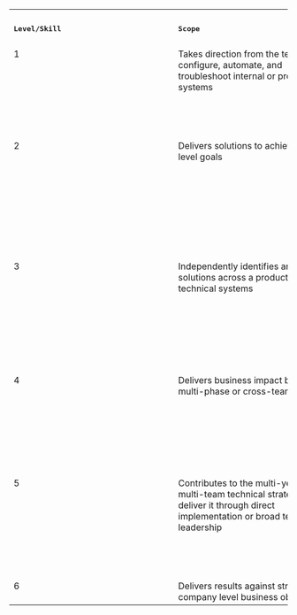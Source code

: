 <table>
  <tr>
    <th><pre>Level/Skill                         </pre></th>
    <th><pre>Scope                               </pre></th>
    <th><pre>Collaboration                       </pre></th>
    <th><pre>Skills Development                  </pre></th>
    <th><pre>Mentorship                          </pre></th>
    <th><pre>Communications                      </pre></th>
    <th><pre>On-call                             </pre></th>
    <th><pre>Security                            </pre></th>
    <th><pre>Operations                          </pre></th>
    <th><pre>Development and Automation          </pre></th>
    <th><pre>Reliability                         </pre></th>
    <th>`Systems Experience and Understanding`</th>
  </tr>

  <tr align="left" valign="top">
    <td>1</td>
    <td>Takes direction from the team to configure, automate, and troubleshoot internal or production systems</td>
    <td>Works closely with a tech lead, team lead, or manager to execute on defined tasks</td>
    <td>Primarily focus on improving and gaining exposure as an engineer</td>
    <td></td>
    <td>
      <ul>
        <li>Updates internal documentation Asks clear questions in Pull Requests, Slack, etc</li>
        <li>Keeps the team updated on activities and blockers</li>
      </ul>
    </td>
    <td>Trains and shadows others to develop on-call readiness</td>
    <td>
      <ul>
        <li>Asks others when unsure of the security implications of their work</li>
        <li>Follows internal guidelines and best practices when interacting with the production environment</li>
      </ul>
    </td>
    <td>Documents and executes prescribed maintenance activities such as patching our environments when upstream releases are available</td>
    <td>
      <ul>
        <li> Writes clean and maintainable automation code in at least one language</li>
        <li> Working towards learning and cleanly using the automation languages used by the team</li>
      </ul>
    </td>
    <td></td>
    <td>Working understanding and ability to navigate linux systems and software systems used by a team</td>
  </tr>

  <tr align="left" valign="top">
    <td>2</td>
    <td>Delivers solutions to achieve team-level goals</td>
    <td>Works with high level guidance from a tech lead, team lead, or manager on initiatives within a team</td>
    <td>Increasingly developing in some areas and leveraging expertise for higher impact (e.g. Kubernetes Administration)</td>
    <td>May mentor new hires, interns, or more junior engineers</td>
    <td>
      <ul>
        <li>Writes new documentation, run-books, guides, etc </li>
        <li>Leads knowledge sharing sessions based on recent learnings</li>
      </ul>
    </td>
    <td>Participates in on-call rotation utilizing available runbooks with backup available for novel problems</td>
    <td>
      <ul>
        <li>Analyzes and apply security considerations to projects and configuration</li>
        <li>Interprets upstream reports or scanner results and understand how vulnerabilities apply to our work</li>
      </ul>
    </td>
    <td>Develops and tests procedures for production in a key area (such as backup and restore)</td>
    <td>
      <ul>
        <li>Able to write and contribute to more sophisticated control logic such as internal controllers </li>
        <li>Designs, write, and test support automation such as chat bots, upgrade scripts, ticket routing, etc Patches internal or upstream projects for better logging, analytics, monitoring, etc</li>
      </ul>
    </td>
    <td>Works towards filling monitoring and recovery gaps in our production systems, with a focus on avoid nuisance / toil from false positives</td>
    <td>Goes deeper into kernel, networking, overlay and cloud routing, including configuration and troubleshooting</td>
  </tr>

  <tr align="left" valign="top">
    <td>3</td>
    <td>Independently identifies and delivers solutions across a product area or technical systems</td>
    <td>Works primarily with a team and contributes to cross team initiatives</td>
    <td>Begins to focus on developing a combination of skills for broader exposure to the technical landscape</td>
    <td>Actively works with less experienced engineers by helping them with their skills development, providing guidance, and setting a good example</td>
    <td>Contributes to engineering blog, meetups, booth duty, etc. to help advertise product and engineering culture</td>
    <td>
      <ul>
        <li> Investigates and solves novel production issues where existing runbooks or documentation are not available </li>
        <li>Acts as an escalation point for more junior on-call engineers</li>
      </ul>
    </td>
    <td>
      <ul>
        <li> Takes charge of minor security incident coordination </li>
        <li>Contributes to security incident analysis and recommended mitigations or posture improvements </li>
        <li>Actively contributes to increasing the security posture of the team</li>
      </ul>
    </td>
    <td>Contributes to disaster recover planning and participates in resiliency tests</td>
    <td>Engineers a key area of the cloud platform, such as design and deployment of autoscaling logic, patch automation, backup &amp; restore, etc</td>
    <td>Contributes to internal and upstream projects to fill instrumentation and logging gaps to collect the right information in metrics, logging, and alarming systems.</td>
    <td>Solid understanding of linux workload isolation, syscall filtering, internals, for high security and production workloads</td>
  </tr>

  <tr align="left" valign="top">
    <td>4</td>
    <td>Delivers business impact by leading multi-phase or cross-team efforts</td>
    <td>Leads efforts within a team or portions of cross team efforts as applicable to a team</td>
    <td>Is a domain expert in a particular technology or product area, drawing on the broader skills exposure</td>
    <td></td>
    <td>Communicates design intent through design documents, technical reports, that is clear and understandable by the wide team.</td>
    <td>
      <ul>
        <li>Applies significant investigation experience to solve rare problems</li>
        <li>Documents problems as runbooks or other supplementary documentation for other engineers</li>
      </ul>
    </td>
    <td>
      <ul>
        <li>Partner with outside security vendors for independent input into our security posture</li>
        <li>Ensures security is fully considered for product features, infrastructure changes, etc</li>
      </ul>
    </td>
    <td>Introduces the organization to new operational concepts (such as chaos engineering)</td>
    <td>Applies software and systems engineering techniques to solve problems with production, not duct tape them over</td>
    <td>Applies domain expertise to tune production software as we set our sights on increased scale</td>
    <td>Deep understanding of how various layers of abstraction interact for a working software system</td>
  </tr>

  <tr align="left" valign="top">
    <td>5</td>
    <td>Contributes to the multi-year and multi-team technical strategy and deliver it through direct implementation or broad technical leadership</td>
    <td>Leads multi-team efforts and influences roadmaps</td>
    <td>Begins to balance a focus on tactical vs strategic skillsets</td>
    <td>Serves as a role model for other engineers</td>
    <td>Able to work with customers or non-technical business units to articulate how our product investments solve customer problems.</td>
    <td></td>
    <td>Leads security design work for meeting compliance, engineering, or team goals</td>
    <td>Sets the standards for operational approach to achieve higher availability or resiliency targets</td>
    <td>Applies sophisticated design techniques to improving our product capabilities in novel ways</td>
    <td></td>
    <td>Deep understanding of how networked and distributed systems interact for a working cluster system</td>
  </tr>

  <tr align="left" valign="top">
    <td>6</td>
    <td>Delivers results against strategic company level business objectives</td>
    <td>Sets roadmaps and multi-year effort to evolve infrastructure and product</td>
    <td></td>
    <td></td>
    <td></td>
    <td>Helps set and guide the production culture for the organization</td>
    <td>Operates as a domain expert for security across the engineering team</td>
    <td></td>
    <td></td>
    <td></td>
    <td></td>
  </tr>
</table>
